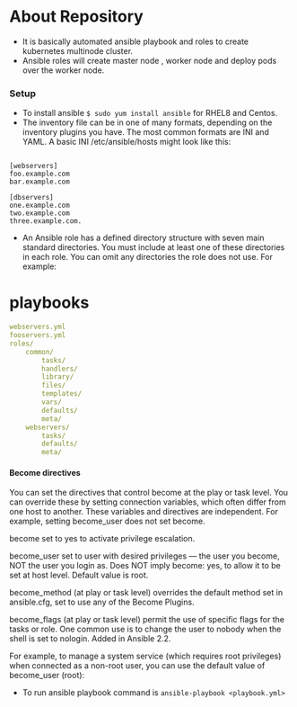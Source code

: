 # About Repository

- It is basically automated ansible playbook and roles  to create kubernetes multinode cluster.
- Ansible roles will create master node , worker node and deploy pods over the worker node.

### Setup

- To install ansible `$ sudo yum install ansible` for RHEL8 and Centos.
- The inventory file can be in one of many formats, depending on the inventory plugins you have. The most common formats are INI and YAML. A basic INI /etc/ansible/hosts might look like this:

```mail.example.com

[webservers]
foo.example.com
bar.example.com

[dbservers]
one.example.com
two.example.com
three.example.com.

```

- An Ansible role has a defined directory structure with seven main standard directories. You must include at least one of these directories in each role. You can omit any directories the role does not use. For example:

# playbooks
```site.yml
webservers.yml
fooservers.yml
roles/
    common/
        tasks/
        handlers/
        library/
        files/
        templates/
        vars/
        defaults/
        meta/
    webservers/
        tasks/
        defaults/
        meta/
 ```
#### Become directives
You can set the directives that control become at the play or task level. You can override these by setting connection variables, which often differ from one host to another. These variables and directives are independent. For example, setting become_user does not set become.

become
set to yes to activate privilege escalation.

become_user
set to user with desired privileges — the user you become, NOT the user you login as. Does NOT imply become: yes, to allow it to be set at host level. Default value is root.

become_method
(at play or task level) overrides the default method set in ansible.cfg, set to use any of the Become Plugins.

become_flags
(at play or task level) permit the use of specific flags for the tasks or role. One common use is to change the user to nobody when the shell is set to nologin. Added in Ansible 2.2.

For example, to manage a system service (which requires root privileges) when connected as a non-root user, you can use the default value of become_user (root):

- To run ansible playbook command is `ansible-playbook <playbook.yml>`
